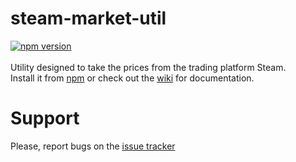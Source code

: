 # steam-market-util
[![npm version](https://badge.fury.io/js/steam-market-util.svg)](https://badge.fury.io/js/steam-market-util)<br><br>
Utility designed to take the prices from the trading platform Steam.<br>
Install it from <a href="https://www.npmjs.com/package/steam-market-util">npm</a> or check out the <a href="https://github.com/sasd97/steam-market-util/wiki">wiki</a> for documentation.
<br>

# Support
Please, report bugs on the <a href="https://github.com/sasd97/steam-market-util/issues">issue tracker</a>


